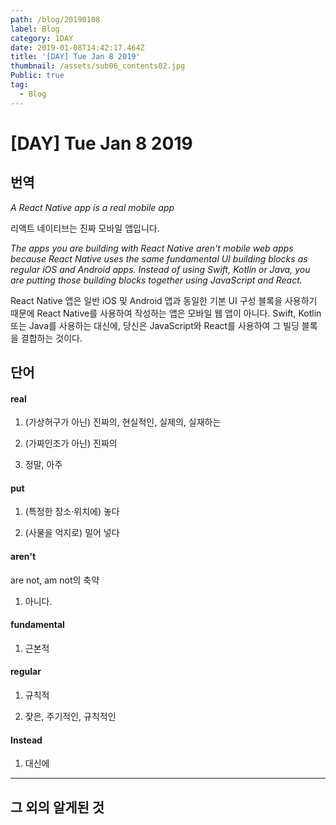 ```yaml
---
path: /blog/20190108
label: Blog
category: 1DAY
date: 2019-01-08T14:42:17.464Z
title: '[DAY] Tue Jan 8 2019'
thumbnail: /assets/sub06_contents02.jpg
Public: true
tag:
  - Blog
---
```

# [DAY] Tue Jan 8 2019

## 번역

*A React Native app is a real mobile app*

리액트 네이티브는 진짜 모바일 앱입니다.

*The apps you are building with React Native aren't mobile web apps because React Native uses the same fundamental UI building blocks as regular iOS and Android apps. Instead of using Swift, Kotlin or Java, you are putting those building blocks together using JavaScript and React.*

React Native 앱은 일반 iOS 및 Android 앱과 동일한 기본 UI 구성 블록을 사용하기 때문에 React Native를 사용하여 작성하는 앱은 모바일 웹 앱이 아니다. Swift, Kotlin 또는 Java를 사용하는 대신에, 당신은 JavaScript와 React를 사용하여 그 빌딩 블록을 결합하는 것이다.

## 단어

#### real

1. (가상허구가 아닌) 진짜의, 현실적인, 실제의, 실재하는

2. (가짜인조가 아닌) 진짜의

3. 정말, 아주

#### put

1. (특정한 장소·위치에) 놓다

2. (사물을 억지로) 밀어 넣다

#### aren't
are not, am not의 축약

1. 아니다.

#### fundamental

1. 근본적

#### regular

1. 규칙적

2. 잦은, 주기적인, 규칙적인

#### Instead

1. 대신에
- - -

## 그 외의 알게된 것
